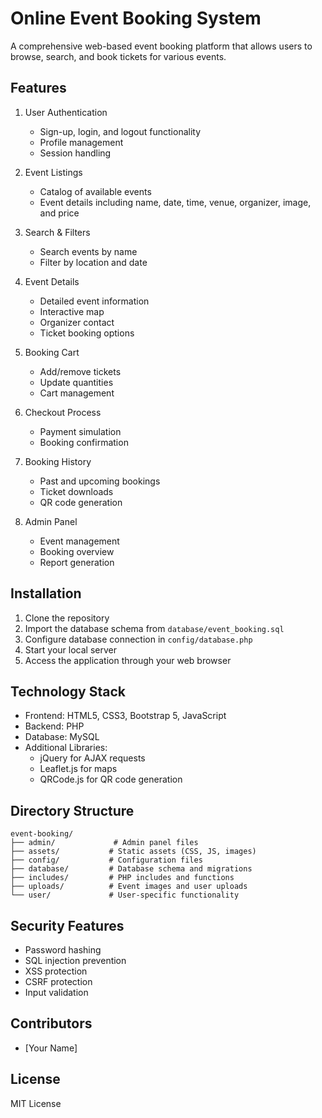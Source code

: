 # Online Event Booking System

A comprehensive web-based event booking platform that allows users to browse, search, and book tickets for various events.

## Features

1. User Authentication
   - Sign-up, login, and logout functionality
   - Profile management
   - Session handling

2. Event Listings
   - Catalog of available events
   - Event details including name, date, time, venue, organizer, image, and price

3. Search & Filters
   - Search events by name
   - Filter by location and date

4. Event Details
   - Detailed event information
   - Interactive map
   - Organizer contact
   - Ticket booking options

5. Booking Cart
   - Add/remove tickets
   - Update quantities
   - Cart management

6. Checkout Process
   - Payment simulation
   - Booking confirmation

7. Booking History
   - Past and upcoming bookings
   - Ticket downloads
   - QR code generation

8. Admin Panel
   - Event management
   - Booking overview
   - Report generation

## Installation

1. Clone the repository
2. Import the database schema from `database/event_booking.sql`
3. Configure database connection in `config/database.php`
4. Start your local server
5. Access the application through your web browser

## Technology Stack

- Frontend: HTML5, CSS3, Bootstrap 5, JavaScript
- Backend: PHP
- Database: MySQL
- Additional Libraries: 
  - jQuery for AJAX requests
  - Leaflet.js for maps
  - QRCode.js for QR code generation

## Directory Structure

```
event-booking/
├── admin/             # Admin panel files
├── assets/           # Static assets (CSS, JS, images)
├── config/           # Configuration files
├── database/         # Database schema and migrations
├── includes/         # PHP includes and functions
├── uploads/          # Event images and user uploads
└── user/             # User-specific functionality
```

## Security Features

- Password hashing
- SQL injection prevention
- XSS protection
- CSRF protection
- Input validation

## Contributors

- [Your Name]

## License

MIT License 